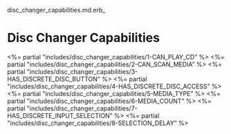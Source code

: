 disc_changer_capabilities.md.erb_ 
# Disc Changer Capabilities

\<%= partial "includes/disc_changer_capabilities/1-CAN_PLAY_CD” %\>
\<%= partial "includes/disc_changer_capabilities/2-CAN_SCAN_MEDIA” %\>
\<%= partial "includes/disc_changer_capabilities/3-HAS_DISCRETE_DISC_BUTTON” %\>
\<%= partial "includes/disc_changer_capabilities/4-HAS_DISCRETE_DISC_ACCESS” %\>
\<%= partial "includes/disc_changer_capabilities/5-MEDIA_TYPE” %\>
\<%= partial "includes/disc_changer_capabilities/6-MEDIA_COUNT” %\>
\<%= partial "includes/disc_changer_capabilities/7-HAS_DISCRETE_INPUT_SELECTION” %\>
\<%= partial "includes/disc_changer_capabilities/8-SELECTION_DELAY” %\>
